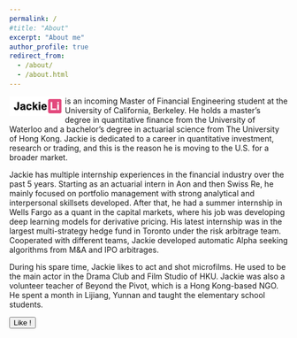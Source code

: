```yaml
---
permalink: /
#title: "About"
excerpt: "About me"
author_profile: true
redirect_from:
  - /about/
  - /about.html
---
```


<img src="../images/logobyLilia.png" alt="Logo designed by Lilia" style="width: 20%; float: left"> is an incoming Master of Financial Engineering student at the University of California, Berkeley. He holds a master’s degree in quantitative finance from the University of Waterloo and a bachelor’s degree in actuarial science from The University of Hong Kong. Jackie is dedicated to a career in quantitative investment, research or trading, and this is the reason he is moving to the U.S. for a broader market.

Jackie has multiple internship experiences in the financial industry over the past 5 years. Starting as an actuarial intern in Aon and then Swiss Re, he mainly focused on portfolio management with strong analytical and interpersonal skillsets developed. After that, he had a summer internship in Wells Fargo as a quant in the capital markets, where his job was developing deep learning models for derivative pricing. His latest internship was in the largest multi-strategy hedge fund in Toronto under the risk arbitrage team. Cooperated with different teams, Jackie developed automatic Alpha seeking algorithms from M&A and IPO arbitrages.

During his spare time, Jackie likes to act and shot microfilms. He used to be the main actor in the Drama Club and Film Studio of HKU. Jackie was also a volunteer teacher of Beyond the Pivot, which is a Hong Kong-based NGO. He spent a month in Lijiang, Yunnan and taught the elementary school students.

<html>
<head>
<script>
function clickCounter() {
  if (typeof(Storage) !== "undefined") {
    if (localStorage.clickcount) {
      localStorage.clickcount = Number(localStorage.clickcount)+1;
    } else {
      localStorage.clickcount = 1;
    }
    document.getElementById("result").innerHTML = "Jackie is liked " + localStorage.clickcount + " time(s).";
  } else {
    document.getElementById("result").innerHTML = "Sorry, your browser does not support web storage...";
  }
}
</script>
</head>
<body>

<p><button onclick="clickCounter()" type="button">Like !</button></p>
<div id="result"></div>

</body>
</html>
